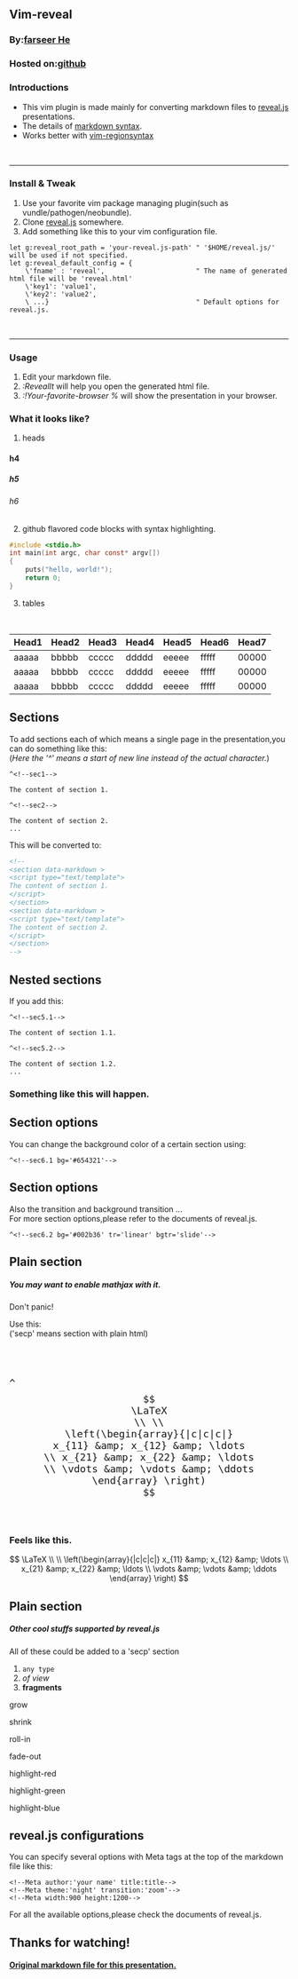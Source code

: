 <!--Meta author:'Faseer He' theme:'night' title:vim-reveal-->
<!--sec1-->
## Vim-reveal

### By:[farseer He](https://github.com/farseer90718)
### Hosted on:[github](https://github.com/farseer90718/vim-reveal)

<!--sec2-->
### Introductions

* This vim plugin is made mainly for converting markdown files to [reveal.js](https://github.com/hakimel/reveal.js) presentations.
* The details of [markdown syntax](http://daringfireball.net/projects/markdown/syntax).
* Works better with [vim-regionsyntax](https://github.com/farseer90718/vim-regionsyntax)

<br/><hr/>

### Install & Tweak

1. Use your favorite vim package managing plugin(such as vundle/pathogen/neobundle).
2. Clone [reveal.js](https://github.com/hakimel/reveal.js) somewhere.
3. Add something like this to your vim configuration file.

```vim
let g:reveal_root_path = 'your-reveal.js-path' " '$HOME/reveal.js/' will be used if not specified.
let g:reveal_default_config = {
    \'fname' : 'reveal',                       " The name of generated html file will be 'reveal.html'
    \'key1': 'value1',
    \'key2': 'value2',
    \ ...}                                     " Default options for reveal.js.
```

<br/><hr/>

### Usage

1. Edit your markdown file.
2. _:RevealIt_  will help you open the generated html file.
3. _:!Your-favorite-browser %_  will show the presentation in your browser.

<!--sec3-->
### What it looks like?

1. heads
#### h4
##### h5
###### h6

2. github flavored code blocks with syntax highlighting.
``` c
#include <stdio.h>
int main(int argc, char const* argv[])
{
    puts("hello, world!");
    return 0;
}
```
3. tables

<br/>

| Head1 | Head2 | Head3 | Head4 | Head5 | Head6 | Head7 |
| ----- | ----- | ----- | ----- | ----- | ----- | ----- |
| aaaaa | bbbbb | ccccc | ddddd | eeeee | fffff | 00000 |
| aaaaa | bbbbb | ccccc | ddddd | eeeee | fffff | 00000 |
| aaaaa | bbbbb | ccccc | ddddd | eeeee | fffff | 00000 |

<!--sec4-->
## Sections

To add sections each of which means a single page in the presentation,you can do something like this:
<br/>
(_Here the '^' means a start of new line instead of the actual character._)

```
^<!--sec1-->

The content of section 1.

^<!--sec2-->

The content of section 2.
...
```
This will be converted to:

``` html
<!--
<section data-markdown >
<script type="text/template">
The content of section 1.
</script>
</section>
<section data-markdown >
<script type="text/template">
The content of section 2.
</script>
</section>
-->
```

<!--sec5.1-->
## Nested sections
If you add this:

```
^<!--sec5.1-->

The content of section 1.1.

^<!--sec5.2-->

The content of section 1.2.
...
```

<!--sec5.2-->
### Something like this will happen.


<!--sec6.1 bg='#654321'-->
## Section options

You can change the background color of a certain section using:
```
^<!--sec6.1 bg='#654321'-->
```

<!--sec6.2 bg='#002b36' tr='linear' bgtr='slide'-->
## Section options

Also the transition and background transition ...
<br/>
For more section options,please refer to the documents of reveal.js.
```
^<!--sec6.2 bg='#002b36' tr='linear' bgtr='slide'-->
```

<!--secp7.1-->
<h2>Plain section</h2>
<h5>You may want to enable mathjax with it.</h5>
Don't panic!
<p>Use this:<br/>('secp' means section with plain html)</p>
<pre><code data-trim contenteditable style="font-size: 18px; margin-top: 20px;">

^<!--secp7-->
$$
\LaTeX
\\ \\
\left(\begin{array}{|c|c|c|}
x_{11} &amp; x_{12} &amp; \ldots
\\ x_{21} &amp; x_{22} &amp; \ldots
\\ \vdots &amp; \vdots &amp; \ddots
\end{array} \right)
$$
</code></pre>

<!--secp7.2-->
<h3>Feels like this.</h3>

$$
\LaTeX
\\ \\
\left(\begin{array}{|c|c|c|}
x_{11} &amp; x_{12} &amp; \ldots
\\ x_{21} &amp; x_{22} &amp; \ldots
\\ \vdots &amp; \vdots &amp; \ddots
\end{array} \right)
$$

<!--secp7.2-->
<h2>Plain section</h2>
<h5>Other cool stuffs supported by reveal.js</h5>
<p>All of these could be added to a 'secp' section</p>
<ol>
<li class="fragment"><code>any type</code></li>
<li class="fragment"><em>of view</em></li>
<li class="fragment"><strong>fragments</strong></li>
</ol>
<p class="fragment grow">grow</p>
<p class="fragment shrink">shrink</p>
<p class="fragment roll-in">roll-in</p>
<p class="fragment fade-out">fade-out</p>
<p class="fragment highlight-red">highlight-red</p>
<p class="fragment highlight-green">highlight-green</p>
<p class="fragment highlight-blue">highlight-blue</p>

<!--sec8-->
## reveal.js configurations

You can specify several options with Meta tags at the top of the markdown file like this:
```
<!--Meta author:'your name' title:title-->
<!--Meta theme:'night' transition:'zoom'-->
<!--Meta width:900 height:1200-->
```
For all the available options,please check the documents of reveal.js.

<!--sec9-->
<h2> Thanks for watching! </h2>
<h4><a href="https://raw.github.com/farseer90718/vim-reveal/master/test/vim-reveal.md">Original markdown file for this presentation.</a></h4>